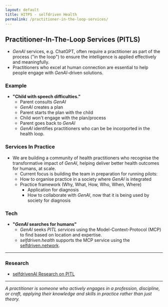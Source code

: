 ```yaml
---
layout: default
title: HITPS - selfdriven Health
permalink: /practitioner-in-the-loop-services/
---
```


## Practitioner-In-The-Loop Services (PITLS)

- *GenAI* services, e.g. ChatGPT, often require a practitioner as part of the process ("in the loop") to ensure the intelligence is applied effectively and meaningfully.
- Practitioners who excel at human connection are essential to help people engage with *GenAI*-driven solutions.

### Example

- **"Child with speech difficulties."**
    - Parent consults *GenAI*
    -  *GenAI* creates a plan
    - Parent starts the plan with the child
    - Child won't engage with the plan/process
    - Parent goes back to  *GenAI*
    -  *GenAI* identifies practitioners who can be be incorported in the health loop.

### Services In Practice

- We are building a community of health practitioners who recognise the transformative impact of *GenAI*, helping deliver better health outcomes for humans, at scale.
    - Current focus is building the team in preparation for running pilots:
    - How to organise practice in a society where *GenAI* is integrated
    - Practice framework (Why, What, How, Who, When, Where)
        - Application for diagnosis
        - How to collaborate with *GenAI*, now that it is being used by society for diagnosis

### Tech
- **"*GenAI* searches for humans"**
    -  *GenAI* seeks *PITL services* using the Model-Context-Protocol (MCP) to find based on location and expertise.
    - *selfdriven.health* supports the MCP service using the [selfdriven.network](https://selfdriven.network).

---

### Research
- [selfdrivenAI Research on PITL](https://selfdriven.ai/research/practitioner-in-the-loop/)

---

*A practitioner is someone who actively engages in a profession, discipline, or craft, applying their knowledge and skills in practice rather than just theory.*


